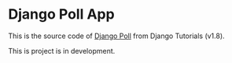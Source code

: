 Django Poll App
===============

This is the source code of [Django Poll](https://docs.djangoproject.com/en/1.8/intro/tutorial01/) from Django Tutorials (v1.8).

This is project is in development.
